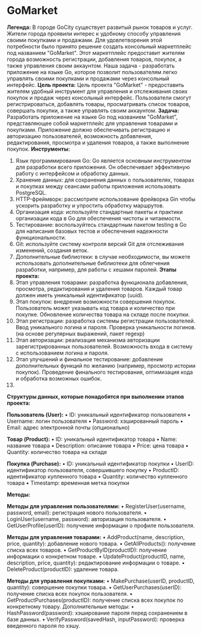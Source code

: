 # GoMarket

**Легенда:**
В городе GoCity существует развитый рынок товаров и услуг. Жители города проявили интерес к удобному способу управления своими покупками и продажами. Для удовлетворения этой потребности было принято решение создать консольный маркетплейс под названием "GoMarket". Этот маркетплейс предоставит жителям города возможность регистрации, добавления товаров, покупок, а также управления своим аккаунтом. Наша задача - разработать приложение на языке Go, которое позволит пользователям легко управлять своими покупками и продажами через консольный интерфейс.
**Цель проекта:**
Цель проекта "GoMarket" - предоставить жителям удобный инструмент для управления и отслеживания своих покупок и продаж через консольный интерфейс. Пользователи смогут регистрироваться, добавлять товары, просматривать список товаров, совершать покупки, а также управлять своим аккаунтом.
**Задача:**
Разработать приложение на языке Go под названием "GoMarket", представляющее собой маркетплейс для управления товарами и покупками. Приложение должно обеспечивать регистрацию и авторизацию пользователей, возможность добавления, редактирования, просмотра и удаления товаров, а также выполнение покупок.
**Инструменты:**
1. Язык программирования Go: Go является основным инструментом для разработки всего приложения. Он обеспечивает эффективную работу с интерфейсом и обработку данных.
2. Хранение данных: для сохранения данных о пользователях, товарах и покупках между сеансами работы приложения иcпользовать PostgreSQL.
3. HTTP-фреймворк: рассмотрите использование фрейворка Gin чтобы ускорить разработку и упростить обработку маршрутов.
4. Организация кода: используйте стандартные пакеты и практики организации кода в Go для обеспечения чистоты и читаемости.
5. Тестирование: воспользуйтесь стандартным пакетом testing в Go для написания базовых тестов и обеспечения надежности функциональности.
6. Git: используйте систему контроля версий Git для отслеживания изменений, создания веток.
7. Дополнительные библиотеки: в случае необходимости, вы можете использовать дополнительные библиотеки для облегчения разработки, например, для работы с хешами паролей.
**Этапы проекта:**
1. Этап управления товарами: разработка функционала добавления, просмотра, редактирования и удаления товаров. Каждый товар должен иметь уникальный идентификатор (uuid).
2. Этап покупок: внедрение возможности совершения покупок. Пользователь может указывать код товара и количество при покупке. Обновление количества товара на складе после покупки.
3. Этап регистрации: разработка системы регистрации пользователей. Ввод уникального логина и пароля. Проверка уникальности логинов. (на основе регулярных выражений, пакет regexp)
4. Этап авторизации: реализация механизма авторизации зарегистрированных пользователей. Возможность входа в систему с использованием логина и пароля.
5. Этап улучшений и финальное тестирование: добавление дополнительных функций по желанию (например, просмотр истории покупок). Проведение финального тестирования, оптимизация кода и обработка возможных ошибок.
6. 
**Структуры данных, которые понадобятся при выполнении этапов проекта:**

**Пользователь (User):**
• ID: уникальный идентификатор пользователя
• Username: логин пользователя
• Password: хэшированный пароль
• Email: адрес электронной почты (опционально)

**Товар (Product):**
• ID: уникальный идентификатор товара
• Name: название товара
• Description: описание товара
• Price: цена товара
• Quantity: количество товара на складе

**Покупка (Purchase):**
• ID: уникальный идентификатор покупки
• UserID: идентификатор пользователя, совершившего покупку
• ProductID: идентификатор купленного товара
• Quantity: количество купленного товара
• Timestamp: временная метка покупки

**Методы:**

**Методы для управления пользователями:**
• RegisterUser(username, password, email): регистрация нового пользователя.
• LoginUser(username, password): авторизация пользователя.
• GetUserProfile(userID): получение информации о профиле пользователя.

**Методы для управления товарами:**
• AddProduct(name, description, price, quantity): добавление нового товара.
• GetAllProducts(): получение списка всех товаров.
• GetProductByID(productID): получение информации о конкретном товаре.
• UpdateProduct(productID, name, description, price, quantity): редактирование
информации о товаре.
• DeleteProduct(productID): удаление товара.

**Методы для управления покупками:**
• MakePurchase(userID, productID, quantity): совершение покупки товара.
• GetUserPurchases(userID): получение списка всех покупок пользователя.
• GetProductPurchases(productID): получение списка всех покупок по конкретному
товару. Дополнительные методы:
• HashPassword(password): хэширование пароля перед сохранением в базе данных.
• VerifyPassword(savedHash, inputPassword): проверка введенного пароля по хэшу.
